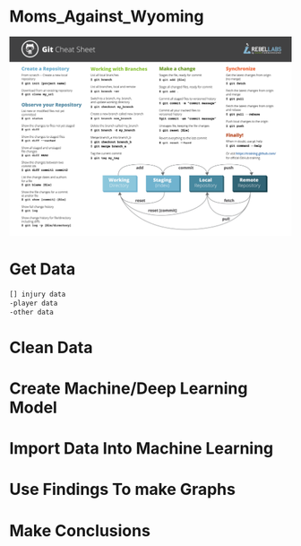# Moms_Against_Wyoming
![alt text](GitCommands.png)

# Get Data
    [] injury data
    -player data
    -other data

# Clean Data

# Create Machine/Deep Learning Model

# Import Data Into Machine Learning

# Use Findings To make Graphs

# Make Conclusions
